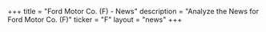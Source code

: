 +++
title = "Ford Motor Co. (F) - News"
description = "Analyze the News for Ford Motor Co. (F)"
ticker = "F"
layout = "news"
+++

